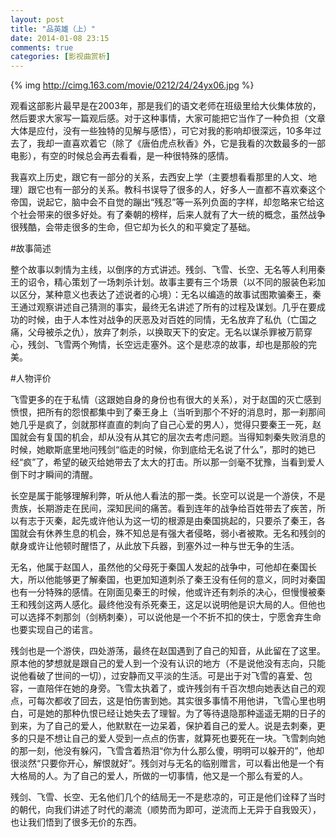 ```yaml
---
layout: post
title: "品英雄（上）"
date: 2014-01-08 23:15
comments: true
categories: [影视曲赏析]
---
```

{% img http://cimg.163.com/movie/0212/24/24yx06.jpg %}

观看这部影片最早是在2003年，那是我们的语文老师在班级里给大伙集体放的，然后要求大家写一篇观后感。对于这种事情，大家可能把它当作了一种负担（文章大体是应付，没有一些独特的见解与感悟），可它对我的影响却很深远，10多年过去了，我却一直喜欢着它（除了《唐伯虎点秋香》外，它是我看的次数最多的一部电影），有空的时候总会再去看看，是一种很特殊的感情。

我喜欢上历史，跟它有一部分的关系，去西安上学（主要想看看那里的人文、地理）跟它也有一部分的关系。教科书误导了很多的人，好多人一直都不喜欢秦这个帝国，说起它，脑中会不自觉的蹦出“残忍”等一系列负面的字样，却忽略来它给这个社会带来的很多好处。有了秦朝的榜样，后来人就有了大一统的概念，虽然战争很残酷，会带走很多的生命，但它却为长久的和平奠定了基础。


#故事简述

整个故事以刺情为主线，以倒序的方式讲述。残剑、飞雪、长空、无名等人利用秦王的诏令，精心策划了一场刺杀计划。故事主要有三个场景（以不同的服装色彩加以区分，某种意义也表达了述说者的心境）：无名以编造的故事试图欺骗秦王，秦王通过观察讲述自己猜测的事实，最终无名讲述了所有的过程及谋划。几乎在要成功的时候，由于人本性对战争的厌恶及对百姓的同情，无名放弃了私仇（亡国之痛，父母被杀之仇），放弃了刺杀，以换取天下的安定。无名以谋杀罪被万箭穿心，残剑、飞雪两个殉情，长空远走塞外。这个是悲凉的故事，却也是那般的完美。

<!--more-->

#人物评价

飞雪更多的在于私情（这跟她自身的身份也有很大的关系），对于赵国的灭亡感到愤恨，把所有的怨恨都集中到了秦王身上（当听到那个不好的消息时，那一刹那间她几乎是疯了，剑就那样直直的刺向了自己心爱的男人），觉得只要秦王一死，赵国就会有复国的机会，却从没有从其它的层次去考虑问题。当得知刺秦失败消息的时候，她歇斯底里地问残剑“临走的时候，你到底给无名说了什么”，那时的她已经“疯”了，希望的破灭给她带去了太大的打击。所以那一剑毫不犹豫，当看到爱人倒下时才瞬间的清醒。

长空是属于能够理解利弊，听从他人看法的那一类。长空可以说是一个游侠，不是贵族，长期游走在民间，深知民间的痛苦。看到连年的战争给百姓带去了疾苦，所以有志于灭秦，起先或许他认为这一切的根源是由秦国挑起的，只要杀了秦王，各国就会有休养生息的机会，殊不知总是有强大者侵略，弱小者被欺。无名和残剑的献身或许让他顿时醒悟了，从此放下兵器，到塞外过一种与世无争的生活。

无名，他属于赵国人，虽然他的父母死于秦国人发起的战争中，可他却在秦国长大，所以他能够更了解秦国，也更加知道刺杀了秦王没有任何的意义，同时对秦国也有一分特殊的感情。在刚面见秦王的时候，他或许还有刺杀的决心，但慢慢被秦王和残剑这两人感化。最终他没有杀死秦王，这足以说明他是识大局的人。但他也可以选择不刺那剑（剑柄刺秦），可以说他是一个不折不扣的侠士，宁愿舍弃生命也要实现自己的诺言。

残剑也是一个游侠，四处游荡，最终在赵国遇到了自己的知音，从此留在了这里。原本他的梦想就是跟自己的爱人到一个没有认识的地方（不是说他没有志向，只能说他看破了世间的一切），过安静而又平淡的生活。可是出于对飞雪的喜爱、包容，一直陪伴在她的身旁。飞雪太执着了，或许残剑有千百次想向她表达自己的观点，可每次都收了回去，这是怕伤害到她。其实很多事情不用他讲，飞雪心里也明白，可是她的那种仇恨已经让她失去了理智。为了等待退隐那种遥遥无期的日子的到来，为了自己的爱人，他默默在一边呆着，保护着自己的爱人。说是去刺秦，更多的只是不想让自己的爱人受到一点点的伤害，就算死也要死在一块。飞雪刺向她的那一刻，他没有躲闪，飞雪含着热泪“你为什么那么傻，明明可以躲开的”，他却很淡然“只要你开心，解恨就好”。残剑对与无名的临别赠言，可以看出他是一个有大格局的人。为了自己的爱人，所做的一切事情，他又是一个那么有爱的人。

残剑、飞雪、长空、无名他们几个的结局无一不是悲凉的，可正是他们诠释了当时的朝代，向我们讲述了时代的潮流（顺势而为即可，逆流而上无异于自我毁灭），也让我们悟到了很多无价的东西。